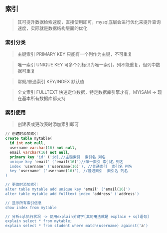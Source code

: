 ## 索引
> 其可提升数据检索速度，直接使用即可，mysql底层会进行优化来提升查询速度，实际就是数据结构层面的优化

### 索引分类
> 主键索引 PRIMARY KEY
> 只能有一个列作为主键，不可重复

> 唯一索引 UNIQUE KEY
> 可多个列标识为唯一索引，列不能重复，但列中数据可重复

> 常规/普通索引 KEY/INDEX
> 默认值

> 全文索引 FULLTEXT
> 快速定位数据，特定数据库引擎才有，MYISAM -> 现在基本所有数据库都支持

### 索引使用
> 创建表或更改表时添加索引即可

```sql
// 创建时添加索引
create table mytable(
  id int not null,
  username varchar(16) not null,
  email varchar(16) not null,
  primary key 'id' ('id),//主键索引  索引名 列名
  unique key 'email' ('email(16)')//唯一索引 索引名 列名
  index 'username' ('username(16)'), //普通索引  索引名 列名
  key 'username' ('username(16)'), //普通索引  索引名 列名
)

// 更改时添加索引
alter table mytable add unique key 'email' ('email(16)')
alter table mytable add fulltext index 'address' ('address')

// 显示所有索引信息
show index from mytable

// 分析sql执行状况 -> 使用explain关键字[其的用法就是 explain + sql语句]
explain select * from mytable;
explain select * from student where match(username) against('a')
```